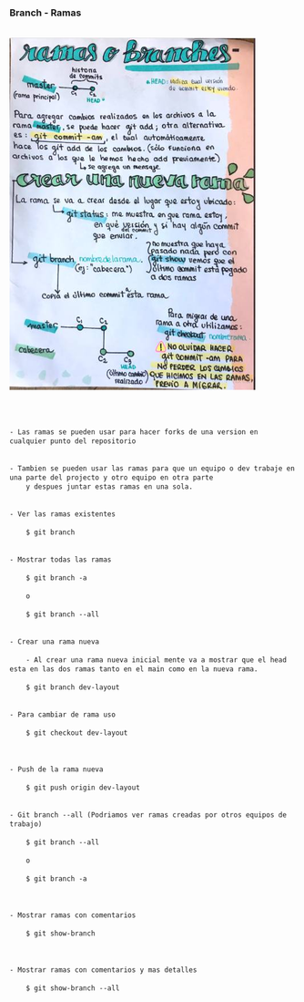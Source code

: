 
### Branch - Ramas

<br>

<img src="../img/git-branch.jpg">

<br><br>

    - Las ramas se pueden usar para hacer forks de una version en cualquier punto del repositorio


    - Tambien se pueden usar las ramas para que un equipo o dev trabaje en una parte del projecto y otro equipo en otra parte
        y despues juntar estas ramas en una sola.


    - Ver las ramas existentes

        $ git branch


    - Mostrar todas las ramas

        $ git branch -a

        o 

        $ git branch --all


    - Crear una rama nueva

        - Al crear una rama nueva inicial mente va a mostrar que el head esta en las dos ramas tanto en el main como en la nueva rama. 

        $ git branch dev-layout


    - Para cambiar de rama uso

        $ git checkout dev-layout



    - Push de la rama nueva

        $ git push origin dev-layout


    - Git branch --all (Podriamos ver ramas creadas por otros equipos de trabajo)

        $ git branch --all

        o 

        $ git branch -a
        
    

    - Mostrar ramas con comentarios

        $ git show-branch



    - Mostrar ramas con comentarios y mas detalles

        $ git show-branch --all

        

